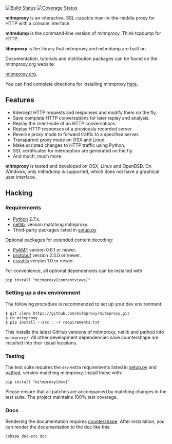 [![Build Status](https://travis-ci.org/mitmproxy/mitmproxy.png?branch=master)](https://travis-ci.org/mitmproxy/mitmproxy) [![Coverage Status](https://coveralls.io/repos/mitmproxy/mitmproxy/badge.png?branch=master)](https://coveralls.io/r/mitmproxy/mitmproxy)

__mitmproxy__ is an interactive, SSL-capable man-in-the-middle proxy for HTTP
with a console interface.

__mitmdump__ is the command-line version of mitmproxy. Think tcpdump for HTTP.

__libmproxy__ is the library that mitmproxy and mitmdump are built on.

Documentation, tutorials and distribution packages can be found on the
mitmproxy.org website:

[mitmproxy.org](http://mitmproxy.org).


You can find complete directions for installing mitmproxy [here](http://mitmproxy.org/doc/install.html). 


Features
--------

- Intercept HTTP requests and responses and modify them on the fly.
- Save complete HTTP conversations for later replay and analysis.
- Replay the client-side of an HTTP conversations.
- Replay HTTP responses of a previously recorded server.
- Reverse proxy mode to forward traffic to a specified server.
- Transparent proxy mode on OSX and Linux.
- Make scripted changes to HTTP traffic using Python.
- SSL certificates for interception are generated on the fly.
- And much, much more.

__mitmproxy__ is tested and developed on OSX, Linux and OpenBSD. On Windows,
only mitmdump is supported, which does not have a graphical user interface.



Hacking
-------


### Requirements


* [Python](http://www.python.org) 2.7.x.
* [netlib](http://pypi.python.org/pypi/netlib), version matching mitmproxy.
* Third-party packages listed in [setup.py](https://github.com/mitmproxy/mitmproxy/blob/master/setup.py)

Optional packages for extended content decoding:

* [PyAMF](http://www.pyamf.org/) version 0.6.1 or newer.
* [protobuf](https://code.google.com/p/protobuf/) version 2.5.0 or newer.
* [cssutils](http://cthedot.de/cssutils/) version 1.0 or newer.

For convenience, all optional dependencies can be installed with 

`pip install "mitmproxy[contentviews]"`

### Setting up a dev environment

The following procedure is recommended to set up your dev environment:

```
$ git clone https://github.com/mitmproxy/mitmproxy.git
$ cd mitmproxy
$ pip install --src . -r requirements.txt
```

This installs the latest GitHub versions of mitmproxy, netlib and pathod into `mitmproxy/`. All other development dependencies save countershape are installed into their usual locations. 


### Testing

The test suite requires the `dev` extra requirements listed in [setup.py](https://github.com/mitmproxy/mitmproxy/blob/master/setup.py) and [pathod](http://pathod.net), version matching mitmproxy. Install these with:

`pip install "mitmproxy[dev]"`


Please ensure that all patches are accompanied by matching changes in the test
suite. The project maintains 100% test coverage.


### Docs

Rendering the documentation requires [countershape](http://github.com/cortesi/countershape). After installation, you can render the documentation to the doc like this:

`cshape doc-src doc`
